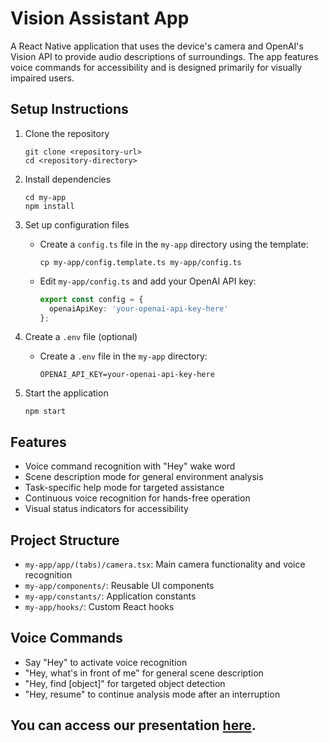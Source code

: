 # Vision Assistant App

A React Native application that uses the device's camera and OpenAI's Vision API to provide audio descriptions of surroundings. The app features voice commands for accessibility and is designed primarily for visually impaired users.

## Setup Instructions

1. Clone the repository
   ```
   git clone <repository-url>
   cd <repository-directory>
   ```

2. Install dependencies
   ```
   cd my-app
   npm install
   ```

3. Set up configuration files
   - Create a `config.ts` file in the `my-app` directory using the template:
     ```
     cp my-app/config.template.ts my-app/config.ts
     ```
   - Edit `my-app/config.ts` and add your OpenAI API key:
     ```typescript
     export const config = {
       openaiApiKey: 'your-openai-api-key-here'
     };
     ```

4. Create a `.env` file (optional)
   - Create a `.env` file in the `my-app` directory:
     ```
     OPENAI_API_KEY=your-openai-api-key-here
     ```

5. Start the application
   ```
   npm start
   ```

## Features

- Voice command recognition with "Hey" wake word
- Scene description mode for general environment analysis
- Task-specific help mode for targeted assistance
- Continuous voice recognition for hands-free operation
- Visual status indicators for accessibility

## Project Structure

- `my-app/app/(tabs)/camera.tsx`: Main camera functionality and voice recognition
- `my-app/components/`: Reusable UI components
- `my-app/constants/`: Application constants
- `my-app/hooks/`: Custom React hooks

## Voice Commands

- Say "Hey" to activate voice recognition
- "Hey, what's in front of me" for general scene description
- "Hey, find [object]" for targeted object detection
- "Hey, resume" to continue analysis mode after an interruption

## You can access our presentation [here](https://www.canva.com/design/DAGjy1mgwis/slWB7Rl90ZanBv3x0a2hHA/edit).
